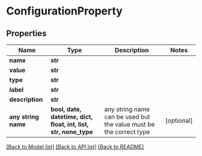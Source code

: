 # ConfigurationProperty



## Properties
Name | Type | Description | Notes
------------ | ------------- | ------------- | -------------
**name** | **str** |  | 
**value** | **str** |  | 
**type** | **str** |  | 
**label** | **str** |  | 
**description** | **str** |  | 
**any string name** | **bool, date, datetime, dict, float, int, list, str, none_type** | any string name can be used but the value must be the correct type | [optional]

[[Back to Model list]](../README.md#documentation-for-models) [[Back to API list]](../README.md#documentation-for-api-endpoints) [[Back to README]](../README.md)


